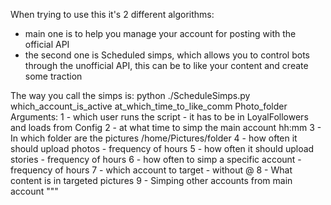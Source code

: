 When trying to use this it's 2 different algorithms:
- main one is to help you manage your account for posting with the official API
- the second one is Scheduled simps, which allows you to control bots through the unofficial API, this can be to like your content and create some traction



The way you call the simps is: python ./ScheduleSimps.py which_account_is_active at_which_time_to_like_comm Photo_folder
Arguments:
1 - which user runs the script - it has to be in LoyalFollowers and loads from Config
2 - at what time to simp the main account hh:mm
3 - In which folder are the pictures /home/Pictures/folder
4 - how often it should upload photos - frequency of hours
5 - how often it should upload stories - frequency of hours
6 - how often to simp a specific account - frequency of hours
7 - which account to target - without @
8 - What content is in targeted pictures 
9 - Simping other accounts from main account
"""
